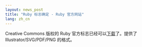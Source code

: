 ```yaml
---
layout: news_post
title: "Ruby 标志确定 - Ruby 官方网站"
lang: zh_cn
---
```


Creative Commons 版权的 Ruby 官方标志已经可以[下载][1]了。提供了 Illustrator/SVG/PDF/PNG
的格式。



[1]: http://www.ruby-assn.org/index.html.en 
